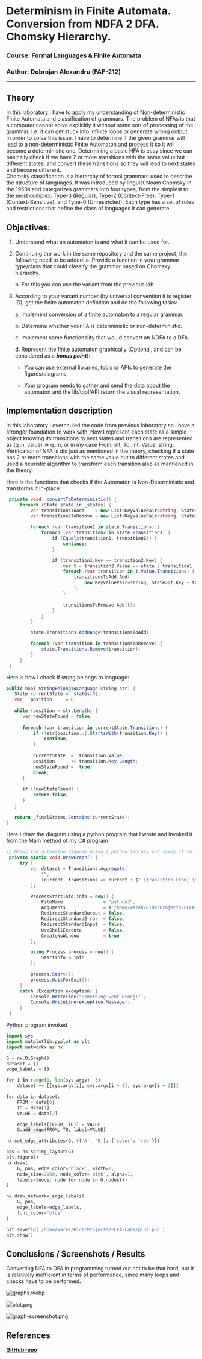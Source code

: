 # Determinism in Finite Automata. Conversion from NDFA 2 DFA. Chomsky Hierarchy.

### Course: Formal Languages & Finite Automata

### Author: Dobrojan Alexandru (FAF-212)

----

## Theory

In this laboratory I have to apply my understanding of Non-deterministic Finite Automata and classification of grammars.
The problem of NFAs is that a computer
cannot solve explicitly it without some sort of processing of the grammar, I.e. it can get stuck into infinite loops or
generate wrong output.\
In order to solve this issue, I have to determine if the given grammar will lead to a non-deterministic Finite Automaton
and process it so it will become
a deterministic one. Determining a basic NFA is easy since we can basically check if we have 2 or more transitions with
the same value but different states,
and convert these transitions so they will lead to next states and become different.\
Chomsky classification is a hierarchy of formal grammars used to describe the structure of languages. It was introduced
by linguist Noam Chomsky in the 1950s and
categorizes grammars into four types, from the simplest to the most complex: Type-3 (Regular), Type-2 (Context-Free),
Type-1 (Context-Sensitive),
and Type-0 (Unrestricted). Each type has a set of rules and restrictions that define the class of languages it can
generate.

## Objectives:

1. Understand what an automaton is and what it can be used for.

2. Continuing the work in the same repository and the same project, the following need to be added:
   a. Provide a function in your grammar type/class that could classify the grammar based on Chomsky hierarchy.

   b. For this you can use the variant from the previous lab.

3. According to your variant number (by universal convention it is register ID), get the finite automaton definition and
   do the following tasks:

   a. Implement conversion of a finite automaton to a regular grammar.

   b. Determine whether your FA is deterministic or non-deterministic.

   c. Implement some functionality that would convert an NDFA to a DFA.

   d. Represent the finite automaton graphically (Optional, and can be considered as a __*bonus point*__):

    - You can use external libraries, tools or APIs to generate the figures/diagrams.

    - Your program needs to gather and send the data about the automaton and the lib/tool/API return the visual
      representation.

## Implementation description

In this laboratory I overhauled the code from previous laboratory so I have a stronger foundation to work with. Now I
represent each state as a simple object knowing its
transitions to next states and transitions are represented as (q_n, value) -> q_m, or in my case From: int, To: int,
Value: string. Verification of NFA is did just
as mentioned in the theory, checking if a state has 2 or more transitions with the same value but to different states
and used a heuristic algorithm to transform
each transition also as mentioned in the theory.

Here is the functions that checks if the Automaton is Non-Deterministic and transforms it in-place:

```cs
 private void _convertToDeterministic() {
     foreach (State state in _states) {
         var transitionsToAdd    = new List<KeyValuePair<string, State>>();
         var transitionsToRemove = new List<KeyValuePair<string, State>>();

         foreach (var transition1 in state.Transitions) {
             foreach (var transition2 in state.Transitions) {
                 if (Equals(transition1, transition2)) {
                     continue;
                 }

                 if (transition1.Key == transition2.Key) {
                     var t = transition2.Value == state ? transition1 : transition2;
                     foreach (var transition in t.Value.Transitions) {
                         transitionsToAdd.Add(
                             new KeyValuePair<string, State>(t.Key + transition.Key, transition.Value)
                         );
                     }

                     transitionsToRemove.Add(t);
                 }
             }
         }

         state.Transitions.AddRange(transitionsToAdd);

         foreach (var transition in transitionsToRemove) {
             state.Transitions.Remove(transition);
         }
     }
 }
```

Here is how I check if string belongs to language:

```cs
public bool StringBelongToLanguage(string str) {
   State currentState = _states[0];
   var   position     = 0;
   
   while (position < str.Length) {
      var newStateFound = false;
   
      foreach (var transition in currentState.Transitions) {
          if (!str[position..].StartsWith(transition.Key)) {
              continue;
          }
   
          currentState  =  transition.Value;
          position      += transition.Key.Length;
          newStateFound =  true;
          break;
      }
   
      if (!newStateFound) {
          return false;
      }
   }
   
   return _finalStates.Contains(currentState);
}
```

Here I draw the diagram using a python program that I wrote and invoked it from the Main method of my C# program

```csharp
// Draws the automaton diagram using a python library and saves it to file
 private static void DrawGraph() {
     try {
         var dataset = Transitions.Aggregate(
             "",
             (current, transition) => current + $" {transition.From} {transition.To} {transition.Value}"
         );

         ProcessStartInfo info = new() {
             FileName               = "python3",
             Arguments              = $"/home/warek/RiderProjects/FLFA-Labs/main.py {dataset}",
             RedirectStandardOutput = false,
             RedirectStandardError  = false,
             RedirectStandardInput  = false,
             UseShellExecute        = false,
             CreateNoWindow         = true
         };

         using Process process = new() {
             StartInfo = info
         };

         process.Start();
         process.WaitForExit();
     }
     catch (Exception exception) {
         Console.WriteLine("Something went wrong:");
         Console.WriteLine(exception.Message);
     }
 }
```

Python program invoked

```python
import sys
import matplotlib.pyplot as plt
import networkx as nx

G = nx.DiGraph()
dataset = []
edge_labels = {}

for i in range(1, len(sys.argv), 3):
	dataset += [[sys.argv[i], sys.argv[i + 1], sys.argv[i + 2]]]

for data in dataset:
	FROM = data[0]
	TO = data[1]
	VALUE = data[2]

	edge_labels[(FROM, TO)] = VALUE
	G.add_edge(FROM, TO, label=VALUE)

nx.set_edge_attributes(G, {('A', 'B'): {'color': 'red'}})

pos = nx.spring_layout(G)
plt.figure()
nx.draw(
	G, pos, edge_color='black', width=2,
	node_size=2000, node_color='pink', alpha=1,
	labels={node: node for node in G.nodes()}
)

nx.draw_networkx_edge_labels(
	G, pos,
	edge_labels=edge_labels,
	font_color='blue'
)

plt.savefig('/home/warek/RiderProjects/FLFA-Labs/plot.png')
plt.show()
```

## Conclusions / Screenshots / Results
Converting NFA to DFA in programming turned out not to be that hard, but it is relatively inefficient in terms of performance, since many loops and checks 
have to be performed.

![graphs.webp](graphs.webp)

![plot.png](plot.png)

![graph-screenshot.png](graph-screenshot.png)

## References

**[GitHub repo](https://github.com/Warek01/FLFA-Labs)**
